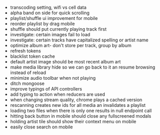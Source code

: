- transcoding setting, wifi vs cell data
- alpha band on side for quick scrolling
- playlist/shuffle ui improvement for mobile
- reorder playlist by drag mobile
- shuffle should put currently playing track first
- investigate: certain images fail to load
- investigate: certain tracks have capitalized spelling or artist name
- optimize album art- don't store per track, group by album
- refresh tokens
- blacklist token cache
- default artist image should be most recent album art
- make media library hide so we can go back to it an resume browsing instead of reload
- minimize audio toolbar when not playing
- ditch mongoose
- improve typings of API controllers
- add typing to action when reducers are used
- when changing stream quality, chrome plays a cached version
- rescanning creates new ids for all media an invalidates a playlist
- loading two files when there is only one results in null endpoint call
- hitting back button in mobile should close any fullscreened modals
- holding artist tile should show their context menu on mobile
- easily close search on mobile
